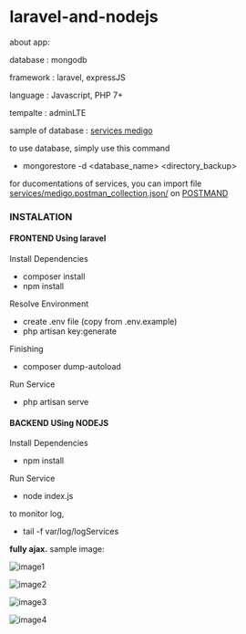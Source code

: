 # laravel-and-nodejs


about app:

database : mongodb

framework : laravel, expressJS

language : Javascript, PHP 7+

tempalte : adminLTE

sample of database : [services medigo](https://github.com/mrbontor/laravel-and-nodejs/services/medigo_db_sample/)

to use database, simply use this command

- mongorestore -d <database_name> <directory_backup>


for ducomentations of services, you can import file [services/medigo.postman_collection.json/](https://github.com/mrbontor/laravel-and-nodejs/services/medigo.postman_collection.json) on [POSTMAND](https://learning.postman.com/docs/postman/collections/working-with-openAPI/)


### INSTALATION


#### FRONTEND Using laravel

Install Dependencies

- composer install
- npm install

Resolve Environment

- create .env file (copy from .env.example)
- php artisan key:generate

Finishing
- composer dump-autoload

Run Service
- php artisan serve



#### BACKEND USing NODEJS

Install Dependencies

- npm install

Run Service

- node index.js

to monitor log,

- tail -f var/log/logServices


**fully ajax.**
sample image:

![image1](https://github.com/mrbontor/laravel-and-nodejs/1.jpg)

![image2](https://github.com/mrbontor/laravel-and-nodejs/2.jpg)

![image3](https://github.com/mrbontor/laravel-and-nodejs/3.jpg)

![image4](https://github.com/mrbontor/laravel-and-nodejs/4.jpg)
